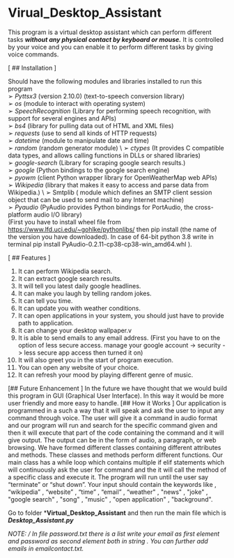 
# Virual_Desktop_Assistant
This program is a virtual desktop assistant which can perform different tasks ***without any physical contact by keyboard or mouse.*** It is controlled by your voice and you can enable it to perform different tasks by giving voice commands.

[ ## Installation ]

Should have the following modules and libraries installed to run this program<br/>
➢ *Pyttsx3* (version 2.10.0) (text-to-speech conversion library)<br/>
➢ *os* (module to interact with operating system)<br/>
➢ *SpeechRecognition* (Library for performing speech recognition, with support for several engines and APIs)<br/>
➢ *bs4* (library for pulling data out of HTML and XML files)<br/>
➢ *requests* (use to send all kinds of HTTP requests)<br/>
➢ *datetime* (module to manipulate date and time)<br/>
➢ *random* (random generator module) \ 
➢ *ctypes* (It provides C compatible data types, and allows calling functions in DLLs or shared libraries)<br/>
➢ *google-search* (Library for scraping google search results.)<br/>
➢ *google* (Python bindings to the google search engine)<br/>
➢ *pyowm* (client Python wrapper library for OpenWeatherMap web APIs)<br/>
➢ *Wikipedia* (library that makes it easy to access and parse data from Wikipedia.) \ ➢ Smtplib ( module which defines an SMTP client session object that can be used to send mail to any Internet machine)<br/>
➢ *Pyaudio* (PyAudio provides Python bindings for PortAudio, the cross-platform audio I/O library)<br/>
(First you have to install wheel file from https://www.lfd.uci.edu/~gohlke/pythonlibs/ then pip install (the name of the version you have downloaded). In case of 64-bit python 3.8 write in terminal pip install PyAudio-0.2.11-cp38-cp38-win_amd64.whl ).<br/>

[ ## Features ]

1. It can perform Wikipedia search.<br/>
2. It can extract google search results.<br/>
3. It will tell you latest daily google headlines.<br/>
4. It can make you laugh by telling random jokes.<br/>
5. It can tell you time.<br/>
6. It can update you with weather conditions.<br/>
7. It can open applications in your system, you should just have to provide path to application.<br/>
8. It can change your desktop wallpaper.v
9. It is able to send emails to any email address. (First you have to on the option of less secure access. manage your google account -> security -> less secure app access then turned it on)<br/>
10. It will also greet you in the start of program execution.<br/>
11. You can open any website of your choice.<br/>
12. It can refresh your mood by playing different genre of music.

[## Future Enhancement ]
In the future we have thought that we would build this program in GUI (Graphical User Interface). In this way it would be more user friendly and more easy to handle.
[## How it Works ]
Our application is programmed in a such a way that it will speak and ask the user to input any command through voice. The user will give it a command in audio format and our program will run and search for the specific command given and then it will execute that part of the code containing the command and it will give output. The output can be in the form of audio, a paragraph, or web browsing. We have formed different classes containing different attributes and methods. These classes and methods perform different functions. Our main class has a while loop which contains multiple if elif statements which will continuously ask the user for command and the it will call the method of a specific class and execute it. The program will run until the user say “terminate” or “shut down”. Your input should contain the keywords like , “wikipedia” , “website” , “time” , “email” , “weather" , "news" , "joke" , "google search" , "song" , "music" , "open application" , "background".

Go to folder ***Virtual_Desktop_Assistant** and then run the main file which is ***Desktop_Assistant.py***

*NOTE: / In file password.txt there is a list write your email as first element and password as second element both in string . You can further add emails in emailcontact.txt.*
